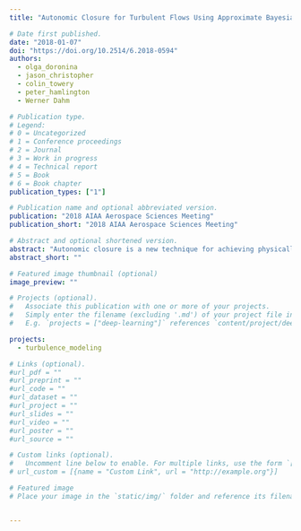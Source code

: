 ```yaml
---
title: "Autonomic Closure for Turbulent Flows Using Approximate Bayesian Computation"

# Date first published.
date: "2018-01-07"
doi: "https://doi.org/10.2514/6.2018-0594"
authors:
  - olga_doronina
  - jason_christopher
  - colin_towery
  - peter_hamlington
  - Werner Dahm

# Publication type.
# Legend:
# 0 = Uncategorized
# 1 = Conference proceedings
# 2 = Journal
# 3 = Work in progress
# 4 = Technical report
# 5 = Book
# 6 = Book chapter
publication_types: ["1"]

# Publication name and optional abbreviated version.
publication: "2018 AIAA Aerospace Sciences Meeting"
publication_short: "2018 AIAA Aerospace Sciences Meeting"

# Abstract and optional shortened version.
abstract: "Autonomic closure is a new technique for achieving physically accurate adaptive closure of coarse-grained turbulent flow governing equations, such as those solved in large eddy simulations (LES). Although autonomic closure has been shown in recent a priori tests to more accurately represent unclosed terms than do dynamic versions of traditional LES models, the optimization step used in the approach introduces large matrices that must be inverted, resulting in high memory usage. In order to reduce memory requirements, here we propose the use of approximate Bayesian computation (ABC) in place of the optimization step, thereby yielding an autonomic closure implementation that trades memory-intensive for processor-intensive computations. These computations can be handled by co-processors such as general purpose graphical processing units that are becoming increasingly available on petascale supercomputers. In this paper, we outline the formulation of ABC-enabled autonomic closure and present initial results demonstrating the accuracy of the approach."
abstract_short: ""

# Featured image thumbnail (optional)
image_preview: ""

# Projects (optional).
#   Associate this publication with one or more of your projects.
#   Simply enter the filename (excluding '.md') of your project file in `content/project/`.
#   E.g. `projects = ["deep-learning"]` references `content/project/deep-learning.md`.

projects:
  - turbulence_modeling

# Links (optional).
#url_pdf = ""
#url_preprint = ""
#url_code = ""
#url_dataset = ""
#url_project = ""
#url_slides = ""
#url_video = ""
#url_poster = ""
#url_source = ""

# Custom links (optional).
#   Uncomment line below to enable. For multiple links, use the form `[{...}, {...}, {...}]`.
# url_custom = [{name = "Custom Link", url = "http://example.org"}]

# Featured image
# Place your image in the `static/img/` folder and reference its filename below, e.g. `image = "example.jpg"`.


---
```


